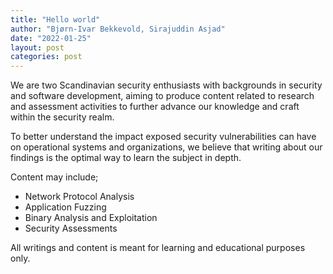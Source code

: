 ```yaml
---
title: "Hello world"
author: "Bjørn-Ivar Bekkevold, Sirajuddin Asjad"
date: "2022-01-25"
layout: post
categories: post
---
```


We are two Scandinavian security enthusiasts with backgrounds in security and software development, aiming to produce content related to research and assessment activities to further advance our knowledge and craft within the security realm. 

To better understand the impact exposed security vulnerabilities can have on operational systems and organizations, we believe that writing about our findings is the optimal way to learn the subject in depth. 

Content may include;
- Network Protocol Analysis
- Application Fuzzing
- Binary Analysis and Exploitation
- Security Assessments

All writings and content is meant for learning and educational purposes only.